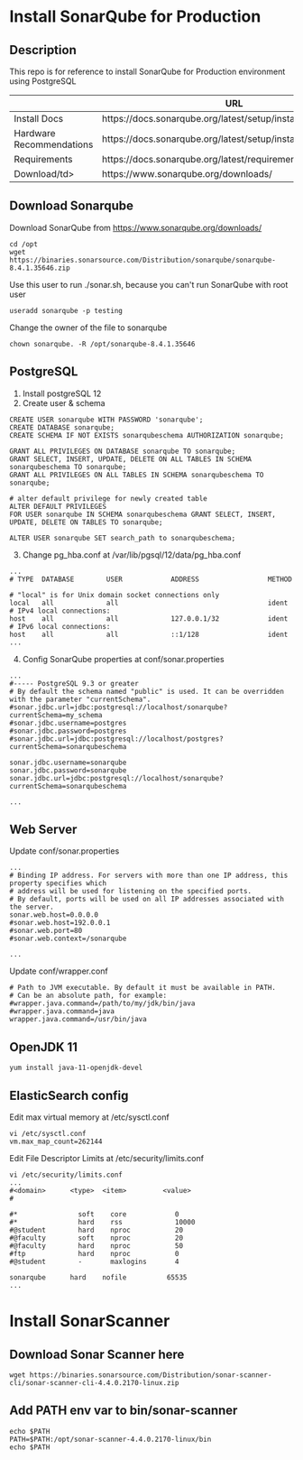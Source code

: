 # Install SonarQube for Production
## Description
This repo is for reference to install SonarQube for Production environment using PostgreSQL

<table>
	<thead>
		<tr>
			<th></th>
			<th>URL</th>
		</tr>
	</thead>
	<tbody>
		<tr>
			<td>Install Docs</td>
			<td>https://docs.sonarqube.org/latest/setup/install-server/</td>
		</tr>
		<tr>
			<td>Hardware Recommendations</td>
			<td>https://docs.sonarqube.org/latest/setup/install-server/</td>
		</tr>
		<tr>
			<td>Requirements</td>
			<td>https://docs.sonarqube.org/latest/requirements/requirements/</td>
		</tr>
		<tr>
			<td>Download/td>
			<td>https://www.sonarqube.org/downloads/</td>
		</tr>
	</tbody>
</table> 

## Download Sonarqube 
Download SonarQube from https://www.sonarqube.org/downloads/
```
cd /opt
wget https://binaries.sonarsource.com/Distribution/sonarqube/sonarqube-8.4.1.35646.zip
```
Use this user to run ./sonar.sh, because you can't run SonarQube with root user
```
useradd sonarqube -p testing
```
Change the owner of the file to sonarqube
```
chown sonarqube. -R /opt/sonarqube-8.4.1.35646
```
## PostgreSQL
1. Install postgreSQL 12
2. Create user & schema
```
CREATE USER sonarqube WITH PASSWORD 'sonarqube';
CREATE DATABASE sonarqube;
CREATE SCHEMA IF NOT EXISTS sonarqubeschema AUTHORIZATION sonarqube;

GRANT ALL PRIVILEGES ON DATABASE sonarqube TO sonarqube; 
GRANT SELECT, INSERT, UPDATE, DELETE ON ALL TABLES IN SCHEMA sonarqubeschema TO sonarqube;
GRANT ALL PRIVILEGES ON ALL TABLES IN SCHEMA sonarqubeschema TO sonarqube;

# alter default privilege for newly created table
ALTER DEFAULT PRIVILEGES
FOR USER sonarqube IN SCHEMA sonarqubeschema GRANT SELECT, INSERT, UPDATE, DELETE ON TABLES TO sonarqube;

ALTER USER sonarqube SET search_path to sonarqubeschema;
```
3. Change pg_hba.conf at /var/lib/pgsql/12/data/pg_hba.conf
```
...
# TYPE  DATABASE        USER            ADDRESS                 METHOD

# "local" is for Unix domain socket connections only
local   all             all                                     ident
# IPv4 local connections:
host    all             all             127.0.0.1/32            ident
# IPv6 local connections:
host    all             all             ::1/128                 ident
...
```
4. Config SonarQube properties at conf/sonar.properties
```
...
#----- PostgreSQL 9.3 or greater
# By default the schema named "public" is used. It can be overridden with the parameter "currentSchema".
#sonar.jdbc.url=jdbc:postgresql://localhost/sonarqube?currentSchema=my_schema
#sonar.jdbc.username=postgres
#sonar.jdbc.password=postgres
#sonar.jdbc.url=jdbc:postgresql://localhost/postgres?currentSchema=sonarqubeschema 

sonar.jdbc.username=sonarqube
sonar.jdbc.password=sonarqube
sonar.jdbc.url=jdbc:postgresql://localhost/sonarqube?currentSchema=sonarqubeschema 

...
```

## Web Server

Update conf/sonar.properties
```
...
# Binding IP address. For servers with more than one IP address, this property specifies which
# address will be used for listening on the specified ports.
# By default, ports will be used on all IP addresses associated with the server.
sonar.web.host=0.0.0.0
#sonar.web.host=192.0.0.1
#sonar.web.port=80
#sonar.web.context=/sonarqube

...
```
Update conf/wrapper.conf
```
# Path to JVM executable. By default it must be available in PATH.
# Can be an absolute path, for example:
#wrapper.java.command=/path/to/my/jdk/bin/java
#wrapper.java.command=java
wrapper.java.command=/usr/bin/java
```

## OpenJDK 11
```
yum install java-11-openjdk-devel
```
## ElasticSearch config
Edit max virtual memory at /etc/sysctl.conf
```
vi /etc/sysctl.conf
vm.max_map_count=262144
```

Edit File Descriptor Limits at /etc/security/limits.conf
```
vi /etc/security/limits.conf
...
#<domain>      <type>  <item>         <value>
#

#*               soft    core            0
#*               hard    rss             10000
#@student        hard    nproc           20
#@faculty        soft    nproc           20
#@faculty        hard    nproc           50
#ftp             hard    nproc           0
#@student        -       maxlogins       4

sonarqube      hard    nofile          65535 
...
```


# Install SonarScanner

## Download Sonar Scanner here
```
wget https://binaries.sonarsource.com/Distribution/sonar-scanner-cli/sonar-scanner-cli-4.4.0.2170-linux.zip
```

## Add PATH env var to bin/sonar-scanner 
```
echo $PATH
PATH=$PATH:/opt/sonar-scanner-4.4.0.2170-linux/bin
echo $PATH
```

